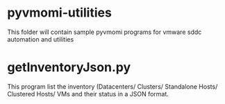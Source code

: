 # pyvmomi-utilities
This folder will contain sample pyvmomi programs for vmware sddc automation and utilities

# getInventoryJson.py
This program list the inventory (Datacenters/ Clusters/ Standalone Hosts/ Clustered Hosts/ VMs and their status in a JSON format.

